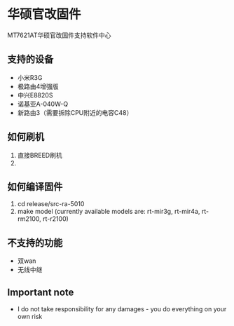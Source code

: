 # 华硕官改固件
MT7621AT华硕官改固件支持软件中心

## 支持的设备
- 小米R3G
- 极路由4增强版
- 中兴E8820S
- 诺基亚A-040W-Q
- 新路由3（需要拆除CPU附近的电容C48）

## 如何刷机
1. 直接BREED刷机
2. 

## 如何编译固件
1. cd release/src-ra-5010
2. make model (currently available models are: rt-mir3g, rt-mir4a, rt-rm2100, rt-r2100)

## 不支持的功能
- 双wan
- 无线中继

## Important note
- I do not take responsibility for any damages - you do everything on your own risk
